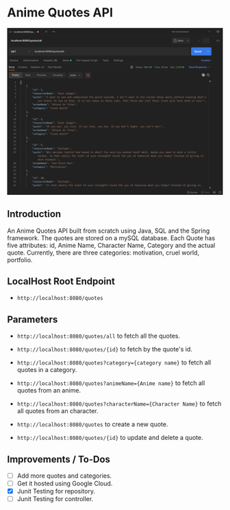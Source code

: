 # Anime Quotes API

![Anime Quotes API Project](https://github.com/iKarans/Anime-Quotes-API/blob/master/Anime-Quotes.png)

## Introduction

An Anime Quotes API built from scratch using Java, SQL and the Spring framework. The quotes are stored on a mySQL database. Each Quote has five attributes: id, Anime Name, Character Name, Category and the actual quote. Currently, there are three categories: motivation, cruel world, portfolio. 

## LocalHost Root Endpoint

* ```http://localhost:8080/quotes```

## Parameters

* ```http://localhost:8080/quotes/all``` to fetch all the quotes.
* ```http://localhost:8080/quotes/{id}``` to fetch by the quote's id.
* ```http://localhost:8080/quotes?category={category name}``` to fetch all quotes in a category.
* ```http://localhost:8080/quotes?animeName={Anime name}``` to fetch all quotes from an anime.
* ```http://localhost:8080/quotes?characterName={Character Name}``` to fetch all quotes from an character.

* ```http://localhost:8080/quotes``` to create a new quote.
* ```http://localhost:8080/quotes/{id}``` to update and delete a quote.

## Improvements / To-Dos

- [ ] Add more quotes and categories.
- [ ] Get it hosted using Google Cloud.
- [x] Junit Testing for repository.
- [ ] Junit Testing for controller.
